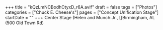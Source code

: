 +++
title = "kQzLmNCBodhCtyxD_r6A.avif"
draft = false
tags = ["Photos"]
categories = ["Chuck E. Cheese's"]
pages = ["Concept Unification Stage"]
startDate = ""
+++
Center Stage (Helen and Munch Jr., [[Birmingham, AL (500 Old Town Rd)
